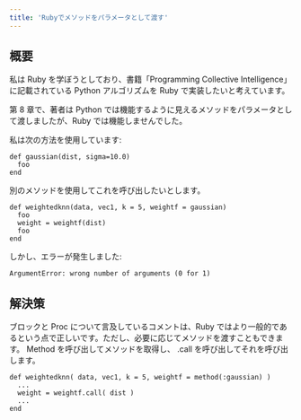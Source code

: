 ```yaml
---
title: 'Rubyでメソッドをパラメータとして渡す'
---
```


## 概要
私は Ruby を学ぼうとしており、書籍「Programming Collective Intelligence」に記載されている Python アルゴリズムを Ruby で実装したいと考えています。

第 8 章で、著者は Python では機能するように見えるメソッドをパラメータとして渡しましたが、Ruby では機能しませんでした。

私は次の方法を使用しています:

```
def gaussian(dist, sigma=10.0)
  foo
end

```
別のメソッドを使用してこれを呼び出したいとします。

```
def weightedknn(data, vec1, k = 5, weightf = gaussian)
  foo
  weight = weightf(dist)
  foo
end

```
しかし、エラーが発生しました:

```
ArgumentError: wrong number of arguments (0 for 1)

```
## 解決策
ブロックと Proc について言及しているコメントは、Ruby ではより一般的であるという点で正しいです。ただし、必要に応じてメソッドを渡すこともできます。 Method を呼び出してメソッドを取得し、 .call を呼び出してそれを呼び出します。

```
def weightedknn( data, vec1, k = 5, weightf = method(:gaussian) )
  ...
  weight = weightf.call( dist )
  ...
end

```
